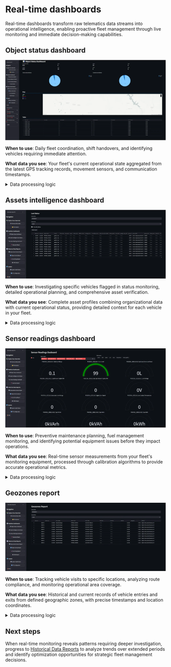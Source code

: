 # Real-time dashboards

Real-time dashboards transform raw telematics data streams into operational intelligence, enabling proactive fleet management through live monitoring and immediate decision-making capabilities.

## Object status dashboard

![](attachments/image-20250813-105601.png)

**When to use**: Daily fleet coordination, shift handovers, and identifying vehicles requiring immediate attention.

**What data you see**: Your fleet's current operational state aggregated from the latest GPS tracking records, movement sensors, and communication timestamps.

<details>

<summary>Data processing logic</summary>

The dashboard processes live telematics data through a multi-step analysis:

* **Fleet status aggregation**: The system queries the most recent tracking records for each vehicle using `DISTINCT ON (device_id)` to ensure current information. Movement classification combines speed readings with time-based analysis to distinguish between actively moving vehicles, temporarily stopped vehicles, and parked assets.
* **Connection monitoring**: Vehicle connectivity status derives from communication timestamp analysis, categorizing each device based on how recently it transmitted data to your Data Hub. This enables immediate identification of communication issues or device malfunctions.
* **Geographic visualization**: Raw coordinate data (stored as integers) undergoes conversion to decimal degrees for mapping display, while real-time geofence calculations determine zone presence for operational context.
* The underlying query joins business entity data (vehicle specifications, employee assignments) with current telematics readings to provide comprehensive operational context in a single view.

</details>

## Assets intelligence dashboard

![](attachments/image-20250813-105648.png)

**When to use**: Investigating specific vehicles flagged in status monitoring, detailed operational planning, and comprehensive asset verification.

**What data you see**: Complete asset profiles combining organizational data with current operational status, providing detailed context for each vehicle in your fleet.

<details>

<summary>Data processing logic</summary>

This dashboard executes complex cross-schema joins to merge:

* **Business context**: Vehicle specifications, employee assignments, and organizational hierarchies from your business data tables provide operational context for each asset.
* **Current telematics state**: Latest GPS positions, movement status, and sensor readings from tracking data streams give immediate operational visibility.
* **Enhanced data integration**: The system dynamically generates mapping links using current coordinates and retrieves battery levels from sensor inputs when available. When sensor calibration data is missing, raw values display without modification to maintain data transparency.

{% hint style="info" %}
All timestamp data converts to UTC for consistent display regardless of vehicle geographic location, ensuring accurate operational coordination across different time zones.
{% endhint %}

</details>

## Sensor readings dashboard

![](attachments/image-20250813-105703.png)

**When to use**: Preventive maintenance planning, fuel management monitoring, and identifying potential equipment issues before they impact operations.

**What data you see**: Real-time sensor measurements from your fleet's monitoring equipment, processed through calibration algorithms to provide accurate operational metrics.

<details>

<summary>Data processing logic</summary>

* **Multi-sensor aggregation**: The system queries `business_data.latest_calibrated_sensors` to retrieve the most recent measurements across different sensor types simultaneously. This includes fuel levels, temperature readings, battery voltage, and operational state indicators.
* **Calibration processing**: Raw sensor values undergo calibration factor application when available. The system applies sensor-specific formulas to convert raw readings into meaningful units (percentages for fuel, Celsius for temperature, volts for electrical systems).
* **Quality assurance**: Basic validation filters obviously invalid measurements while preserving data transparency. When calibration data is unavailable or invalid, the system displays raw sensor values without modification, enabling operational teams to make informed decisions based on available data.

The dashboard uses time-based queries with sensor-specific distinctness to ensure you see the latest reading from each sensor on each vehicle, ordered by timestamp for current operational relevance.

</details>

## Geozones report

![](attachments/image-20250813-105717.png)

**When to use**: Tracking vehicle visits to specific locations, analyzing route compliance, and monitoring operational area coverage.

**What data you see**: Historical and current records of vehicle entries and exits from defined geographic zones, with precise timestamps and location coordinates.

<details>

<summary>Data processing logic</summary>

* **Zone geometry processing**: The system handles different geofence types (circles, polygons, corridors) through PostGIS geographic calculations. Circle zones use center points with radius buffers, while polygon zones create complex geographic boundaries from coordinate arrays.
* **Visit detection**: Real-time geographic analysis compares vehicle coordinates with zone boundaries using `ST_DWithin` calculations to determine zone entries and exits. The system tracks visit duration by calculating time differences between entry and exit events.
* **Location context**: Raw coordinate data converts to decimal degrees for address resolution and mapping integration, while zone labels provide business context for each geographic area.

Visit records combine zone geometry data with vehicle tracking history to create comprehensive location intelligence, enabling analysis of route patterns, compliance monitoring, and operational area utilization.

</details>

## Next steps

When real-time monitoring reveals patterns requiring deeper investigation, progress to [Historical Data Reports](historical-reports.md) to analyze trends over extended periods and identify optimization opportunities for strategic fleet management decisions.
